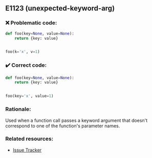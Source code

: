 ## E1123 (unexpected-keyword-arg)

### :x: Problematic code:

```python
def foo(key=None, value=None):
    return {key: value}


foo(k='x', v=1)
```

### :heavy_check_mark: Correct code:

```python
def foo(key=None, value=None):
    return {key: value}


foo(key='x', value=1)
```

### Rationale:

Used when a function call passes a keyword argument that doesn't correspond
to one of the function's parameter names.

### Related resources:

- [Issue Tracker](https://github.com/PyCQA/pylint/issues?q=is%3Aissue+%22unexpected-keyword-arg%22+OR+%22E1123%22)
